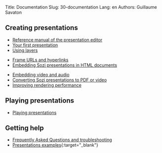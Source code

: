 Title: Documentation
Slug: 30-documentation
Lang: en
Authors: Guillaume Savaton


## Creating presentations

* [Reference manual of the presentation editor](|filename|ui.md)
* [Your first presentation](|filename|tutorial-first.md)
* [Using layers](|filename|tutorial-layers.md)
<!--* [Transition effects](|filename|tutorial-transitions.md)-->
* [Frame URLs and hyperlinks](|filename|tutorial-links.md)
* [Embedding Sozi presentations in HTML documents](|filename|tutorial-embedding.md)
<!--* [Showing and hiding objects](|filename|tutorial-showing-hiding.md)-->
* [Embedding video and audio](|filename|tutorial-media.md)
* [Converting Sozi presentations to PDF or video](|filename|tutorial-converting.md)
* [Improving rendering performance](|filename|tutorial-performance.md)

## Playing presentations

* [Playing presentations](|filename|play.md)

## Getting help

* [Frequently Asked Questions and troubleshooting](|filename|faq.md)
* [Presentations examples](https://sozi-projects.github.io/Sozi-demos){:target="_blank"}
